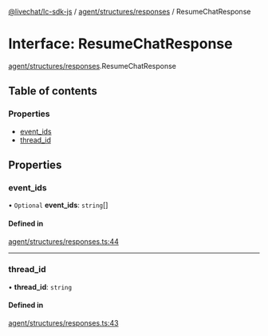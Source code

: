 [@livechat/lc-sdk-js](../README.md) / [agent/structures/responses](../modules/agent_structures_responses.md) / ResumeChatResponse

# Interface: ResumeChatResponse

[agent/structures/responses](../modules/agent_structures_responses.md).ResumeChatResponse

## Table of contents

### Properties

- [event\_ids](agent_structures_responses.ResumeChatResponse.md#event_ids)
- [thread\_id](agent_structures_responses.ResumeChatResponse.md#thread_id)

## Properties

### event\_ids

• `Optional` **event\_ids**: `string`[]

#### Defined in

[agent/structures/responses.ts:44](https://github.com/livechat/lc-sdk-js/blob/a63b0a6/src/agent/structures/responses.ts#L44)

___

### thread\_id

• **thread\_id**: `string`

#### Defined in

[agent/structures/responses.ts:43](https://github.com/livechat/lc-sdk-js/blob/a63b0a6/src/agent/structures/responses.ts#L43)
